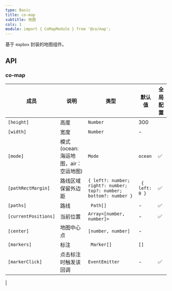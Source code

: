 ```yaml
---
type: Basic
title: co-map
subtitle: 地图
cols: 1
module: import { CoMapModule } from '@co/map';
---
```


基于 `mapbox` 封装的地图组件。

## API

### co-map

| 成员 | 说明 | 类型 | 默认值 | 全局配置 |
|----|----|----|-----|------|
| `[height]` |  高度 | `Number` | 300 |  |
| `[width]` | 宽度 | `Number` | - |  |
| `[mode]` | 模式(ocean:海运地图，air：空运地图)| `Mode` | `ocean` | ✅ |
| `[pathRectMargin]` | 路线区域保留外边距 | `{ left?: number; right?: number; top?: number; bottom?: number } ` | ` { left: 0 }` | ✅ |
| `[paths]` | 路线 | ` Path[]` | - | ✅ |
| `[currentPositions]` | 当前位置 | `Array<[number, number]>` | - | ✅ |
| `[center]` | 地图中心点 | `[number, number]` | - |  |
| `[markers]` | 标注 | ` Marker[]` | `[]` |  |
| `[markerClick]` | 点击标注时触发该回调 | `EventEmitter` | - | ✅ |
|